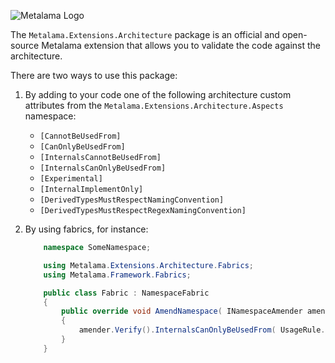 ![Metalama Logo](https://raw.githubusercontent.com/postsharp/Metalama/master/images/metalama-by-postsharp.svg)

The `Metalama.Extensions.Architecture` package is an official and open-source Metalama extension that allows you to validate the code against the architecture.

There are two ways to use this package:

1. By adding to your code one of the following architecture custom attributes from the `Metalama.Extensions.Architecture.Aspects` namespace:
    * `[CannotBeUsedFrom]`
    * `[CanOnlyBeUsedFrom]`
    * `[InternalsCannotBeUsedFrom]`
    * `[InternalsCanOnlyBeUsedFrom]`
    * `[Experimental]`
    * `[InternalImplementOnly]`
    * `[DerivedTypesMustRespectNamingConvention]`
    * `[DerivedTypesMustRespectRegexNamingConvention]`

2. By using fabrics, for instance:


    ```cs
        namespace SomeNamespace;

        using Metalama.Extensions.Architecture.Fabrics;
        using Metalama.Framework.Fabrics;

        public class Fabric : NamespaceFabric
        {
            public override void AmendNamespace( INamespaceAmender amender )
            {
                amender.Verify().InternalsCanOnlyBeUsedFrom( UsageRule.OwnNamespace );
            }
        }
    ```